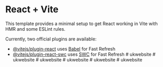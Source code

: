 # React + Vite

This template provides a minimal setup to get React working in Vite with HMR and some ESLint rules.

Currently, two official plugins are available:

- [@vitejs/plugin-react](https://github.com/vitejs/vite-plugin-react/blob/main/packages/plugin-react/README.md) uses [Babel](https://babeljs.io/) for Fast Refresh
- [@vitejs/plugin-react-swc](https://github.com/vitejs/vite-plugin-react-swc) uses [SWC](https://swc.rs/) for Fast Refresh
#   u k w e b s i t e  
 #   u k w e b s i t e  
 #   u k w e b s i t e  
 #   u k w e b s i t e  
 #   u k w e b s i t e  
 #   u k w e b s i t e  
 